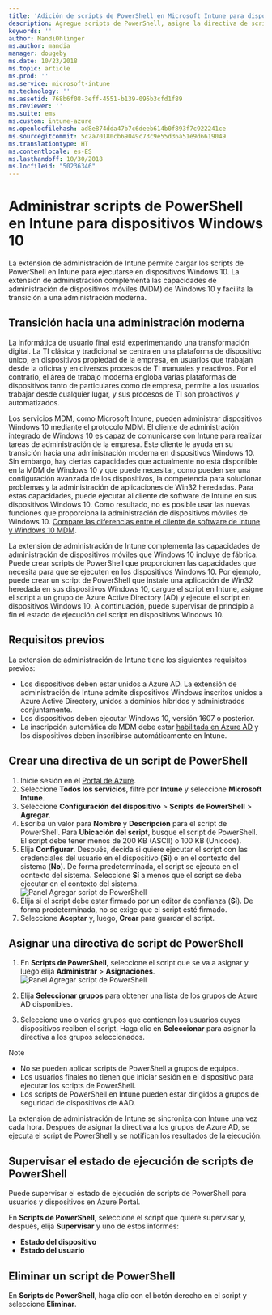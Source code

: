```yaml
---
title: 'Adición de scripts de PowerShell en Microsoft Intune para dispositivos con Windows 10: Azure | Microsoft Docs'
description: Agregue scripts de PowerShell, asigne la directiva de script a grupos de Active Directory de Azure, use informes para supervisar los scripts y vea los pasos para eliminar scripts que se agregan en dispositivos con Windows 10 en Microsoft Intune.
keywords: ''
author: MandiOhlinger
ms.author: mandia
manager: dougeby
ms.date: 10/23/2018
ms.topic: article
ms.prod: ''
ms.service: microsoft-intune
ms.technology: ''
ms.assetid: 768b6f08-3eff-4551-b139-095b3cfd1f89
ms.reviewer: ''
ms.suite: ems
ms.custom: intune-azure
ms.openlocfilehash: ad8e874dda47b7c6deeb614b0f893f7c922241ce
ms.sourcegitcommit: 5c2a70180cb69049c73c9e55d36a51e9d6619049
ms.translationtype: HT
ms.contentlocale: es-ES
ms.lasthandoff: 10/30/2018
ms.locfileid: "50236346"
---
```

# <a name="manage-powershell-scripts-in-intune-for-windows-10-devices"></a>Administrar scripts de PowerShell en Intune para dispositivos Windows 10
La extensión de administración de Intune permite cargar los scripts de PowerShell en Intune para ejecutarse en dispositivos Windows 10. La extensión de administración complementa las capacidades de administración de dispositivos móviles (MDM) de Windows 10 y facilita la transición a una administración moderna.

## <a name="moving-to-modern-management"></a>Transición hacia una administración moderna
La informática de usuario final está experimentando una transformación digital. La TI clásica y tradicional se centra en una plataforma de dispositivo único, en dispositivos propiedad de la empresa, en usuarios que trabajan desde la oficina y en diversos procesos de TI manuales y reactivos. Por el contrario, el área de trabajo moderna engloba varias plataformas de dispositivos tanto de particulares como de empresa, permite a los usuarios trabajar desde cualquier lugar, y sus procesos de TI son proactivos y automatizados. 

Los servicios MDM, como Microsoft Intune, pueden administrar dispositivos Windows 10 mediante el protocolo MDM. El cliente de administración integrado de Windows 10 es capaz de comunicarse con Intune para realizar tareas de administración de la empresa. Este cliente le ayuda en su transición hacia una administración moderna en dispositivos Windows 10. Sin embargo, hay ciertas capacidades que actualmente no está disponible en la MDM de Windows 10 y que puede necesitar, como pueden ser una configuración avanzada de los dispositivos, la competencia para solucionar problemas y la administración de aplicaciones de Win32 heredadas. Para estas capacidades, puede ejecutar al cliente de software de Intune en sus dispositivos Windows 10. Como resultado, no es posible usar las nuevas funciones que proporciona la administración de dispositivos móviles de Windows 10. [Compare las diferencias entre el cliente de software de Intune y Windows 10 MDM](https://docs.microsoft.com/intune-classic/deploy-use/pc-management-comparison).

La extensión de administración de Intune complementa las capacidades de administración de dispositivos móviles que Windows 10 incluye de fábrica. Puede crear scripts de PowerShell que proporcionen las capacidades que necesita para que se ejecuten en los dispositivos Windows 10. Por ejemplo, puede crear un script de PowerShell que instale una aplicación de Win32 heredada en sus dispositivos Windows 10, cargue el script en Intune, asigne el script a un grupo de Azure Active Directory (AD) y ejecute el script en dispositivos Windows 10. A continuación, puede supervisar de principio a fin el estado de ejecución del script en dispositivos Windows 10.

## <a name="prerequisites"></a>Requisitos previos
La extensión de administración de Intune tiene los siguientes requisitos previos:
- Los dispositivos deben estar unidos a Azure AD. La extensión de administración de Intune admite dispositivos Windows inscritos unidos a Azure Active Directory, unidos a dominios híbridos y administrados conjuntamente.
- Los dispositivos deben ejecutar Windows 10, versión 1607 o posterior.
- La inscripción automática de MDM debe estar [habilitada en Azure AD](https://docs.microsoft.com/intune/windows-enroll#enable-windows-10-automatic-enrollment) y los dispositivos deben inscribirse automáticamente en Intune.

## <a name="create-a-powershell-script-policy"></a>Crear una directiva de un script de PowerShell 
1. Inicie sesión en el [Portal de Azure](https://portal.azure.com).
2. Seleccione **Todos los servicios**, filtre por **Intune** y seleccione **Microsoft Intune**.
3. Seleccione **Configuración del dispositivo** > **Scripts de PowerShell** > **Agregar**.
4. Escriba un valor para **Nombre** y **Descripción** para el script de PowerShell. Para **Ubicación del script**, busque el script de PowerShell. El script debe tener menos de 200 KB (ASCII) o 100 KB (Unicode).
5. Elija **Configurar**. Después, decida si quiere ejecutar el script con las credenciales del usuario en el dispositivo (**Sí**) o en el contexto del sistema (**No**). De forma predeterminada, el script se ejecuta en el contexto del sistema. Seleccione **Sí** a menos que el script se deba ejecutar en el contexto del sistema. 
  ![Panel Agregar script de PowerShell](./media/mgmt-extension-add-script.png)
6. Elija si el script debe estar firmado por un editor de confianza (**Sí**). De forma predeterminada, no se exige que el script esté firmado. 
7. Seleccione **Aceptar** y, luego, **Crear** para guardar el script.

## <a name="assign-a-powershell-script-policy"></a>Asignar una directiva de script de PowerShell
1. En **Scripts de PowerShell**, seleccione el script que se va a asignar y luego elija **Administrar** > **Asignaciones**.
  ![Panel Agregar script de PowerShell](./media/mgmt-extension-assignments.png)
 
2. Elija **Seleccionar grupos** para obtener una lista de los grupos de Azure AD disponibles. 
3. Seleccione uno o varios grupos que contienen los usuarios cuyos dispositivos reciben el script. Haga clic en **Seleccionar** para asignar la directiva a los grupos seleccionados.

> [!NOTE]
> - No se pueden aplicar scripts de PowerShell a grupos de equipos.
> - Los usuarios finales no tienen que iniciar sesión en el dispositivo para ejecutar los scripts de PowerShell. 
> - Los scripts de PowerShell en Intune pueden estar dirigidos a grupos de seguridad de dispositivos de AAD.

La extensión de administración de Intune se sincroniza con Intune una vez cada hora. Después de asignar la directiva a los grupos de Azure AD, se ejecuta el script de PowerShell y se notifican los resultados de la ejecución. 
 
## <a name="monitor-run-status-for-powershell-scripts"></a>Supervisar el estado de ejecución de scripts de PowerShell
Puede supervisar el estado de ejecución de scripts de PowerShell para usuarios y dispositivos en Azure Portal.

En **Scripts de PowerShell**, seleccione el script que quiere supervisar y, después, elija **Supervisar** y uno de estos informes:
   - **Estado del dispositivo**
   - **Estado del usuario**

## <a name="delete-a-powershell-script"></a>Eliminar un script de PowerShell
En **Scripts de PowerShell**, haga clic con el botón derecho en el script y seleccione **Eliminar**.
